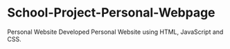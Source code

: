 # School-Project-Personal-Webpage
Personal Website
Developed Personal Website using HTML, JavaScript and CSS.
